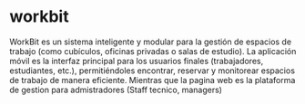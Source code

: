 # workbit
WorkBit es un sistema inteligente y modular para la gestión de espacios de trabajo (como cubículos, oficinas privadas o salas de estudio). La aplicación móvil es la interfaz principal para los usuarios finales (trabajadores, estudiantes, etc.), permitiéndoles encontrar, reservar y monitorear espacios de trabajo de manera eficiente. Mientras que la pagina web es la plataforma de gestion para admistradores (Staff tecnico, managers)
